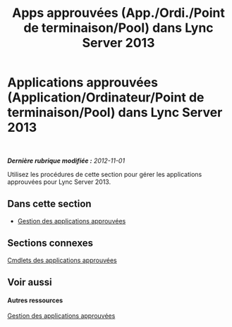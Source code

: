﻿---
title: "Apps approuvées (App./Ordi./Point de terminaison/Pool) dans Lync Server 2013"
TOCtitle: "Apps approuvées (App./Ordi./Point de terminaison/Pool) dans Lync Server 2013"
ms:assetid: 5ec751df-1697-4739-b9e6-f7e23d8c6d54
ms:mtpsurl: https://technet.microsoft.com/fr-fr/library/JJ688073(v=OCS.15)
ms:contentKeyID: 49891370
ms.date: 05/20/2016
mtps_version: v=OCS.15
ms.translationtype: HT
---

# Applications approuvées (Application/Ordinateur/Point de terminaison/Pool) dans Lync Server 2013

 

_**Dernière rubrique modifiée :** 2012-11-01_

Utilisez les procédures de cette section pour gérer les applications approuvées pour Lync Server 2013.

## Dans cette section

  - [Gestion des applications approuvées](lync-server-2013-managing-trusted-applications.md)

## Sections connexes

[Cmdlets des applications approuvées](https://docs.microsoft.com/en-us/powershell/module/skype/?view=skype-ps)

## Voir aussi

#### Autres ressources

[Gestion des applications approuvées](lync-server-2013-managing-trusted-applications.md)

